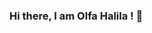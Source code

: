 ### Hi there, I am Olfa Halila ! 👋

<!--
**OlfaHal/OlfaHal** is a ✨ _special_ ✨ repository because its `README.md` (this file) appears on your GitHub profile.

Here are some ideas to get you started:

- 🔭 I’m currently working on a DL project
- 🌱 I’m currently learning PyTorch for Deep Learning
- 👯 I’m looking to collaborate on Youtube
- 🤔 I’m looking for help with 
- 💬 Ask me about anything
- 📫 How to reach me: [LinkedIn - Olfa Halila](https://www.linkedin.com/in/olfa-halila-7ba845182/) / WhatsApp : +4917677914113
- 😄 Pronouns: She/Her
- ⚡ Fun fact: 
-->
